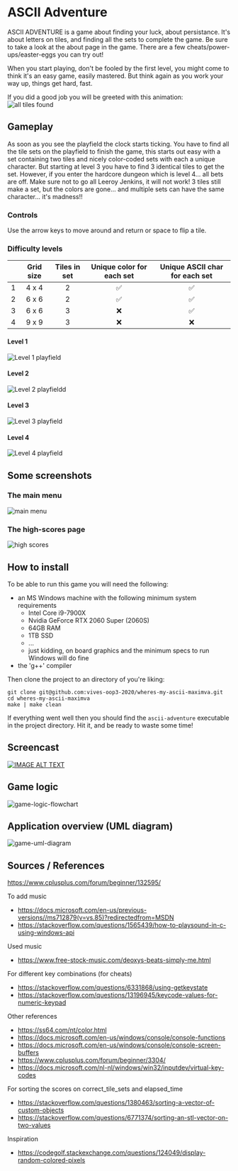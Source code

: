 # ASCII Adventure

ASCII ADVENTURE is a game about finding your luck, about persistance. It's about letters on tiles, and finding all the sets to complete the game. Be sure to take a look at the about page in the game. There are a few cheats/power-ups/easter-eggs you can try out!

When you start playing, don't be fooled by the first level, you might come to think it's an easy game, easily mastered. But think again as you work your way up, things get hard, fast.

If you did a good job you will be greeted with this animation:
![all tiles found](./img/endgame-screen.gif)

## Gameplay

As soon as you see the playfield the clock starts ticking.
You have to find all the tile sets on the playfield to finish the game, this starts out easy with a set containing two tiles and nicely color-coded sets with each a unique character.
But starting at level 3 you have to find 3 identical tiles to get the set.
However, if you enter the hardcore dungeon which is level 4... all bets are off. Make sure not to go all Leeroy Jenkins, it will not work!
3 tiles still make a set, but the colors are gone... and multiple sets can have the same character... it's madness!!

### Controls

Use the arrow keys to move around and return or space to flip a tile.

### Difficulty levels

|  | Grid size | Tiles in set | Unique color for each set | Unique ASCII char for each set |
|:-:|:-:|:-:|:-:|:-:|
| 1 | 4 x 4 | 2 | ✅ | ✅ |
| 2 | 6 x 6 | 2 | ✅ | ✅ |
| 3 | 6 x 6 | 3 | ❌ | ✅ |
| 4 | 9 x 9 | 3 | ❌ | ❌ |

#### Level 1

![Level 1 playfield](./img/level1.png)

#### Level 2

![Level 2 playfieldd](./img/level2.png)

#### Level 3

![Level 3 playfield](./img/level3.png)

#### Level 4

![Level 4 playfield](./img/level4.png)

## Some screenshots

### The main menu

![main menu](./img/main-menu.png)

### The high-scores page

![high scores](./img/high-scores.png)

## How to install

To be able to run this game you will need the following:

- an MS Windows machine with the following minimum system requirements
  - Intel Core i9-7900X
  - Nvidia GeForce RTX 2060 Super (2060S)
  - 64GB RAM
  - 1TB SSD
  - ...
  - just kidding, on board graphics and the minimum specs to run Windows will do fine
- the 'g++' compiler

Then clone the project to an directory of you're liking:

```shell
git clone git@github.com:vives-oop3-2020/wheres-my-ascii-maximva.git
cd wheres-my-ascii-maximva
make | make clean
```

If everything went well then you should find the `ascii-adventure` executable in the project directory.
Hit it, and be ready to waste some time!

## Screencast

[![IMAGE ALT TEXT](http://img.youtube.com/vi/VDkP_Yb3foQ/0.jpg)](http://www.youtube.com/watch?v=VDkP_Yb3foQ "Video Title")

## Game logic

![game-logic-flowchart](./img/game-logic-flowchart.png)

## Application overview (UML diagram)

![game-uml-diagram](./img/ascii-adventure-diagram.png)

## Sources / References

<https://www.cplusplus.com/forum/beginner/132595/>

To add music

- <https://docs.microsoft.com/en-us/previous-versions//ms712879(v=vs.85)?redirectedfrom=MSDN>
- <https://stackoverflow.com/questions/1565439/how-to-playsound-in-c-using-windows-api>

Used music

- <https://www.free-stock-music.com/deoxys-beats-simply-me.html>

For different key combinations (for cheats)

- <https://stackoverflow.com/questions/6331868/using-getkeystate>
- <https://stackoverflow.com/questions/13196945/keycode-values-for-numeric-keypad>

Other references

- <https://ss64.com/nt/color.html>
- <https://docs.microsoft.com/en-us/windows/console/console-functions>
- <https://docs.microsoft.com/en-us/windows/console/console-screen-buffers>
- <https://www.cplusplus.com/forum/beginner/3304/>
- <https://docs.microsoft.com/nl-nl/windows/win32/inputdev/virtual-key-codes>

For sorting the scores on correct_tile_sets and elapsed_time

- <https://stackoverflow.com/questions/1380463/sorting-a-vector-of-custom-objects>
- <https://stackoverflow.com/questions/6771374/sorting-an-stl-vector-on-two-values>

Inspiration

- <https://codegolf.stackexchange.com/questions/124049/display-random-colored-pixels>